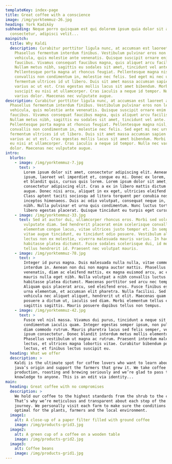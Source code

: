 ```yaml
---
templateKey: index-page
title: Great coffee with a conscience
image: /img/yorktemmuz-26.jpg
heading: York Kadıköy
subheading: Neque porro quisquam est qui dolorem ipsum quia dolor sit amet,
  consectetur, adipisci velit...
mainpitch:
  title: Why Kaldi
  description: Curabitur porttitor ligula nunc, at accumsan est laoreet ac.
    Phasellus fermentum interdum finibus. Vestibulum pulvinar eros non leo
    vehicula, quis molestie ante venenatis. Quisque suscipit ornare enim a
    faucibus. Vivamus consequat faucibus magna, quis aliquet arcu facilisis et.
    Nullam metus nibh, sagittis eu sodales sit amet, tincidunt vel ante.
    Pellentesque porta magna at rhoncus feugiat. Pellentesque magna nisl,
    convallis non condimentum in, molestie nec felis. Sed eget mi nec urna
    fermentum ultrices id ut libero. Duis sit amet massa accumsan sapien auctor
    varius ac ut est. Cras egestas mollis lacus sit amet bibendum. Morbi
    suscipit eu nisi at ullamcorper. Cras iaculis a neque id tempor. Nulla nec
    varius dolor. Maecenas nec vulputate augue.
description: Curabitur porttitor ligula nunc, at accumsan est laoreet ac.
  Phasellus fermentum interdum finibus. Vestibulum pulvinar eros non leo
  vehicula, quis molestie ante venenatis. Quisque suscipit ornare enim a
  faucibus. Vivamus consequat faucibus magna, quis aliquet arcu facilisis et.
  Nullam metus nibh, sagittis eu sodales sit amet, tincidunt vel ante.
  Pellentesque porta magna at rhoncus feugiat. Pellentesque magna nisl,
  convallis non condimentum in, molestie nec felis. Sed eget mi nec urna
  fermentum ultrices id ut libero. Duis sit amet massa accumsan sapien auctor
  varius ac ut est. Cras egestas mollis lacus sit amet bibendum. Morbi suscipit
  eu nisi at ullamcorper. Cras iaculis a neque id tempor. Nulla nec varius
  dolor. Maecenas nec vulputate augue.
intro:
  blurbs:
    - image: /img/yorktemmuz-7.jpg
      text: >
        Lorem ipsum dolor sit amet, consectetur adipiscing elit. Aenean odio
        ipsum, laoreet vel imperdiet et, congue eu mi. Donec ex lorem, volutpat
        et blandit quis, cursus quis lorem. Lorem ipsum dolor sit amet,
        consectetur adipiscing elit. Cras a ex in libero mattis dictum eu a
        augue. Donec nisi arcu, aliquet in ex eget, ultricies eleifend lectus.
        Class aptent taciti sociosqu ad litora torquent per conubia nostra, per
        inceptos himenaeos. Duis ac odio volutpat, consequat neque in, sodales
        nibh. Nulla pulvinar et urna quis condimentum. Nunc luctus tortor eu
        libero egestas placerat. Quisque tincidunt eu turpis eget cursus.
    - image: /img/yorktemmuz-33.jpg
      text: Sed at auctor dui, ullamcorper rhoncus eros. Morbi sed volutpat augue, at
        vulputate diam. Sed hendrerit placerat enim scelerisque convallis. Donec
        elementum congue lacus, vitae ultrices justo tempor et. In semper tellus
        vitae augue tincidunt, eu tincidunt odio posuere. Vestibulum aliquam
        lectus non ex molestie, viverra malesuada mauris varius. In hac
        habitasse platea dictumst. Fusce sodales scelerisque dui, id molestie
        tellus hendrerit id. Praesent nec volutpat mauris.
    - image: /img/yorktemmuz-78.jpg
      text: >
        Integer id purus magna. Duis malesuada nulla nulla, vitae commodo massa
        interdum in. Aenean non dui non magna auctor mattis. Phasellus
        venenatis, diam ac eleifend mattis, ex magna euismod arcu, ac euismod
        mauris nulla eget nibh. Nulla volutpat a nibh convallis luctus. In hac
        habitasse platea dictumst. Maecenas porttitor sed arcu nec tempor.
        Aliquam quis placerat arcu, sed eleifend eros. Fusce finibus est eget
        urna elementum, et accumsan elit pharetra. Nulla facilisi. Sed enim mi,
        vehicula nec aliquet aliquet, hendrerit ut elit. Maecenas quam leo,
        posuere a dictum ut, iaculis sed diam. Morbi elementum tellus eget
        sagittis sagittis. Mauris posuere dapibus tellus non tempus.
    - image: /img/yorktemmuz-42.jpg
      text: >
        Fusce vel nisl massa. Vivamus dui purus, tincidunt a neque sit amet,
        condimentum iaculis quam. Integer egestas semper ipsum, non pulvinar
        diam commodo rutrum. Mauris pharetra lacus sed felis semper, vel rutrum
        ipsum consectetur. Donec blandit interdum metus mollis elementum.
        Phasellus vestibulum ut magna ac rutrum. Praesent interdum malesuada
        lectus, et ultrices magna lobortis vitae. Curabitur bibendum porta
        lectus, et finibus lectus suscipit eu. 
  heading: What we offer
  description: >
    Kaldi is the ultimate spot for coffee lovers who want to learn about their
    java’s origin and support the farmers that grew it. We take coffee
    production, roasting and brewing seriously and we’re glad to pass that
    knowledge to anyone. This is an edit via identity...
main:
  heading: Great coffee with no compromises
  description: >
    We hold our coffee to the highest standards from the shrub to the cup.
    That’s why we’re meticulous and transparent about each step of the coffee’s
    journey. We personally visit each farm to make sure the conditions are
    optimal for the plants, farmers and the local environment.
  image1:
    alt: A close-up of a paper filter filled with ground coffee
    image: /img/products-grid3.jpg
  image2:
    alt: A green cup of a coffee on a wooden table
    image: /img/products-grid2.jpg
  image3:
    alt: Coffee beans
    image: /img/products-grid1.jpg
---
```

